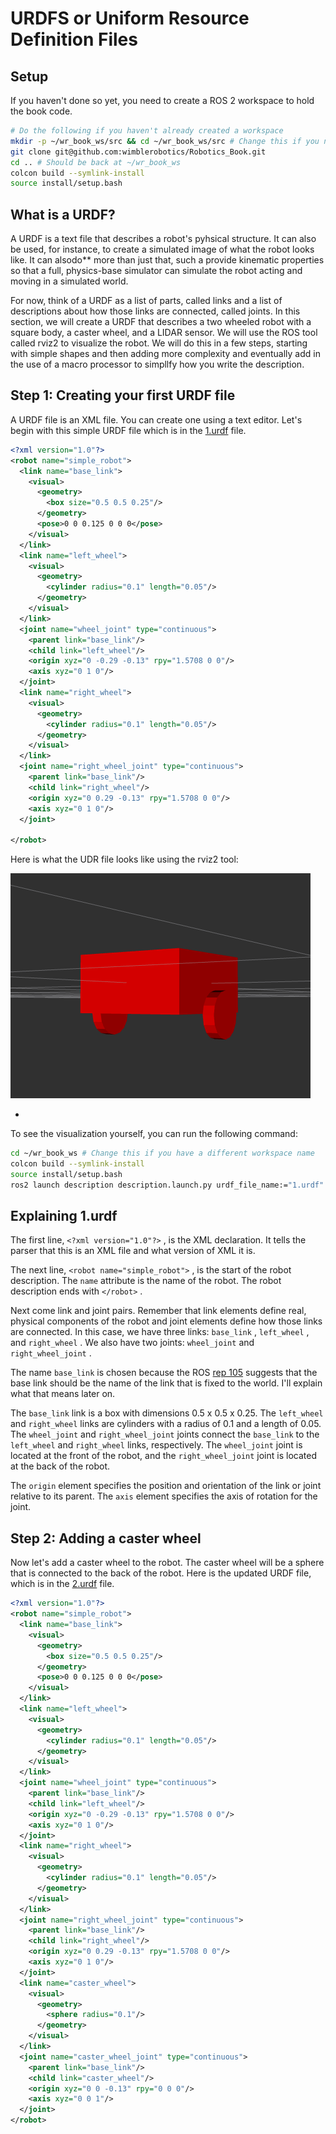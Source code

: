 # URDFS or Uniform Resource Definition Files

## Setup

If you haven't done so yet, you need to create a ROS 2 workspace to hold the book code.

```bash
# Do the following if you haven't already created a workspace
mkdir -p ~/wr_book_ws/src && cd ~/wr_book_ws/src # Change this if you need a different name or location
git clone git@github.com:wimblerobotics/Robotics_Book.git
cd .. # Should be back at ~/wr_book_ws
colcon build --symlink-install
source install/setup.bash
```

## What is a URDF?

A URDF is a text file that describes a robot's pyhsical structure. It can also be used, for instance, to create a simulated image of what the robot looks like. It can alsodo** more than just that, such a provide kinematic properties so that a full, physics-base simulator can simulate the robot acting and moving in a simulated world.

For now, think of a URDF as a list of parts, called links and a list of descriptions about how those links are connected, called joints. In this section, we will create a URDF that describes a two wheeled robot with a square body, a caster wheel, and a LIDAR sensor. We will use the ROS tool called rviz2 to visualize the robot. We will do this in a few steps, starting with simple shapes and then adding more complexity and eventually add in the use of a macro processor to simpllfy how you write the description.

## Step 1: Creating your first URDF file

A URDF file is an XML file. You can create one using a text editor. Let's begin with this simple URDF file which is in the [1.urdf](../../description/urdf/1.urdf) file.

```xml
<?xml version="1.0"?>
<robot name="simple_robot">
  <link name="base_link">
    <visual>
      <geometry>
        <box size="0.5 0.5 0.25"/>
      </geometry>
      <pose>0 0 0.125 0 0 0</pose>
    </visual>
  </link>
  <link name="left_wheel">
    <visual>
      <geometry>
        <cylinder radius="0.1" length="0.05"/>
      </geometry>
    </visual>
  </link>
  <joint name="wheel_joint" type="continuous">
    <parent link="base_link"/>
    <child link="left_wheel"/>
    <origin xyz="0 -0.29 -0.13" rpy="1.5708 0 0"/>
    <axis xyz="0 1 0"/>
  </joint>
  <link name="right_wheel">
    <visual>
      <geometry>
        <cylinder radius="0.1" length="0.05"/>
      </geometry>
    </visual>
  </link>
  <joint name="right_wheel_joint" type="continuous">
    <parent link="base_link"/>
    <child link="right_wheel"/>
    <origin xyz="0 0.29 -0.13" rpy="1.5708 0 0"/>
    <axis xyz="0 1 0"/>
  </joint>

</robot>
  ```

Here is what the UDR file looks like using the rviz2 tool:

![alt text](../media/1.png)

*

To see the visualization yourself, you can run the following command:

```bash
cd ~/wr_book_ws # Change this if you have a different workspace name
colcon build --symlink-install
source install/setup.bash
ros2 launch description description.launch.py urdf_file_name:="1.urdf"
```

## Explaining 1.urdf

The first line, `<?xml version="1.0"?>` , is the XML declaration. It tells the parser that this is an XML file and what version of XML it is.

The next line, `<robot name="simple_robot">` , is the start of the robot description. The `name` attribute is the name of the robot. The robot description ends with `</robot>` .

Next come link and joint pairs. Remember that link elements define real, physical components of the robot and joint elements define how those links are connected. In this case, we have three links: `base_link` , `left_wheel` , and `right_wheel` . We also have two joints: `wheel_joint` and `right_wheel_joint` .

The name `base_link` is chosen because the ROS [rep 105](https://www.ros.org/reps/rep-0105.html)
suggests that the base link should be the name of the link that is fixed to the world. I'll explain what that means later on.

The `base_link` link is a box with dimensions 0.5 x 0.5 x 0.25. The `left_wheel` and `right_wheel` links are cylinders with a radius of 0.1 and a length of 0.05. The `wheel_joint` and `right_wheel_joint` joints connect the `base_link` to the `left_wheel` and `right_wheel` links, respectively. The `wheel_joint` joint is located at the front of the robot, and the `right_wheel_joint` joint is located at the back of the robot.

The `origin` element specifies the position and orientation of the link or joint relative to its parent. The `axis` element specifies the axis of rotation for the joint.

## Step 2: Adding a caster wheel

Now let's add a caster wheel to the robot. The caster wheel will be a sphere that is connected to the back of the robot. Here is the updated URDF file, which is in the [2.urdf](../../description/urdf/2.urdf) file.

```xml
<?xml version="1.0"?>
<robot name="simple_robot">
  <link name="base_link">
    <visual>
      <geometry>
        <box size="0.5 0.5 0.25"/>
      </geometry>
      <pose>0 0 0.125 0 0 0</pose>
    </visual>
  </link>
  <link name="left_wheel">
    <visual>
      <geometry>
        <cylinder radius="0.1" length="0.05"/>
      </geometry>
    </visual>
  </link>
  <joint name="wheel_joint" type="continuous">
    <parent link="base_link"/>
    <child link="left_wheel"/>
    <origin xyz="0 -0.29 -0.13" rpy="1.5708 0 0"/>
    <axis xyz="0 1 0"/>
  </joint>
  <link name="right_wheel">
    <visual>
      <geometry>
        <cylinder radius="0.1" length="0.05"/>
      </geometry>
    </visual>
  </link>
  <joint name="right_wheel_joint" type="continuous">
    <parent link="base_link"/>
    <child link="right_wheel"/>
    <origin xyz="0 0.29 -0.13" rpy="1.5708 0 0"/>
    <axis xyz="0 1 0"/>
  </joint>
  <link name="caster_wheel">
    <visual>
      <geometry>
        <sphere radius="0.1"/>
      </geometry>
    </visual>
  </link>
  <joint name="caster_wheel_joint" type="continuous">
    <parent link="base_link"/>
    <child link="caster_wheel"/>
    <origin xyz="0 0 -0.13" rpy="0 0 0"/>
    <axis xyz="0 0 1"/>
  </joint>
</robot>
```
